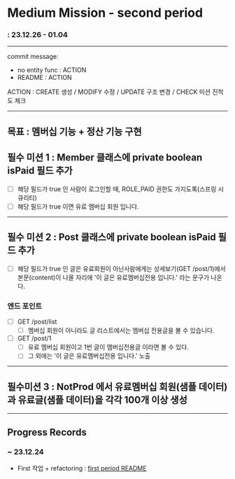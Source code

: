 # Medium Mission - second period
### : 23.12.26 - 01.04

-----

commit message:
- no entity func : ACTION
- README : ACTION

ACTION : CREATE 생성 / MODIFY 수정 / UPDATE 구조 변경 / CHECK 미션 진척도 체크

-----
## 목표 : 멤버십 기능 + 정산 기능 구현

## 필수 미션 1 : Member 클래스에 private boolean isPaid 필드 추가
- [ ] 해당 필드가 true 인 사람이 로그인할 때, ROLE_PAID 권한도 가지도록(스프링 시큐리티)
- [ ] 해당 필드가 true 이면 유료 멤버십 회원 입니다.

-----

## 필수 미션 2 : Post 클래스에 private boolean isPaid 필드 추가

- [ ] 해당 필드가 true 인 글은 유료회원이 아닌사람에게는 상세보기(GET /post/1)에서 본문(content)이 나올 자리에 '이 글은 유료멤버십전용 입니다.' 라는 문구가 나온다.

### 엔드 포인트
- [ ] GET /post/list
  - [ ] 멤버십 회원이 아니라도 글 리스트에서는 멤버십 전용글을 볼 수 있습니다.

- [ ] GET /post/1
  - [ ] 유료 멤버십 회원이고 1번 글이 멤버십전용글 이라면 볼 수 있다.
  - [ ] 그 외에는 '이 글은 유료멤버십전용 입니다.' 노출

-----

## 필수미션 3 : NotProd 에서 유료멤버십 회원(샘플 데이터)과 유료글(샘플 데이터)을 각각 100개 이상 생성

---

## Progress Records

### ~ 23.12.24
- First 작업 + refactoring : [first period README](TO_DO_LIST_01.md)